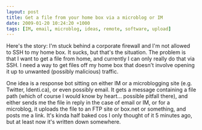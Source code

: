 ```yaml
---
layout: post
title: Get a file from your home box via a microblog or IM
date: 2009-01-20 10:24:20 +1000
tags: [IM, email, microblog, ideas, remote, software, upload]
---
```

 Here's the story: I'm stuck behind a corporate firewall and I'm not allowed to SSH to my home box. It sucks, but that's the situation. The problem is that I want to get a file from home, and currently I can only really do that via SSH.  I need a way to get files off my home box that doesn't involve opening it up to unwanted (possibly malicious) traffic.
 
 One idea is a response bot sitting on either IM or a microblogging site (e.g. Twitter, Identi.ca), or even possibly email. It gets a message containing a file path (which of course I would know by heart... possible pitfall there), and either sends me the file in reply in the case of email or IM, or for a microblog, it uploads the file to an FTP site or box.net or something, and posts me a link.  It's kinda half baked cos I only thought of it 5 minutes ago, but at least now it's written down somewhere.
 